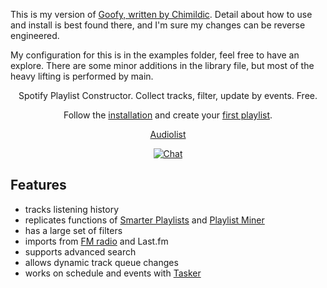 This is my version of <a target="_blank" href="https://github.com/Chimildic/goofy">Goofy, written by Chimildic</a>. Detail about how to use and install is best found there, and I'm sure my changes can be reverse engineered.

My configuration for this is in the examples folder, feel free to have an explore. There are some minor additions in the library file, but most of the heavy lifting is performed by main.

<p align="center">Spotify Playlist Constructor. Collect tracks, filter, update by events. Free.</p>
<p align="center">Follow the <a target="_blank" href="https://chimildic.github.io/goofy/#/install">installation</a> and create your <a target="_blank" href="https://chimildic.github.io/goofy/#/first-playlist">first playlist</a>.</p>

<p align="center"><a target="_blank" href="https://play.google.com/store/apps/details?id=ru.chimildic.audiolist">Audiolist</a></p>

<p align="center"><a target="_blank" href="https://t.me/forum_goofy"><img alt="Chat" src="https://img.shields.io/badge/Telegram-Chat-blue?logo=telegram&logoColor=white"></a></p>
 
## Features

- tracks listening history
- replicates functions of <a target="_blank" href="http://smarterplaylists.playlistmachinery.com/about.html">Smarter Playlists</a> and <a target="_blank" href="http://playlistminer.playlistmachinery.com/">Playlist Miner</a>
- has a large set of filters
- imports from <a target="_blank" href="https://chimildic.github.io/goofy/#/addon?id=FM-radio">FM radio</a> and Last.fm
- supports advanced search
- allows dynamic track queue changes
- works on schedule and events with <a target="_blank" href="https://github.com/Chimildic/goofy/discussions/124">Tasker</a>
